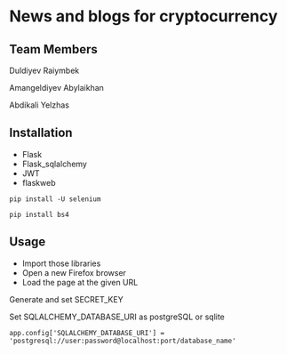 # News and blogs for cryptocurrency

## Team Members

Duldiyev Raiymbek

Amangeldiyev Abylaikhan

Abdikali Yelzhas

## Installation

* Flask
* Flask_sqlalchemy
* JWT
* flaskweb

```
pip install -U selenium

pip install bs4
```

## Usage

* Import those libraries
* Open a new Firefox browser
* Load the page at the given URL

Generate and set SECRET_KEY

Set SQLALCHEMY_DATABASE_URI as postgreSQL or sqlite

```
app.config['SQLALCHEMY_DATABASE_URI'] = 'postgresql://user:password@localhost:port/database_name'
```
